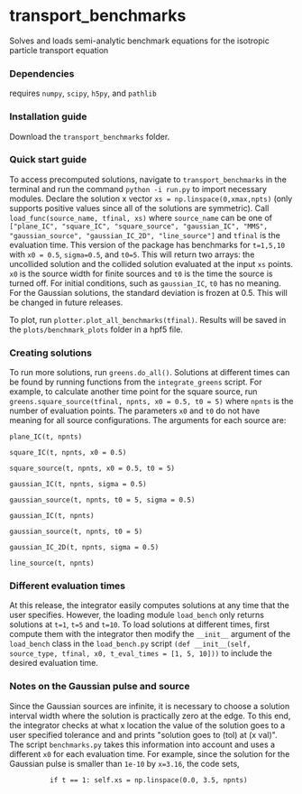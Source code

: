# transport_benchmarks
Solves and loads semi-analytic benchmark equations for the isotropic particle transport equation 

### Dependencies 
requires `numpy`, `scipy`, `h5py`, and `pathlib`

### Installation guide 
Download the `transport_benchmarks` folder. 

### Quick start guide
To access precomputed solutions, navigate to `transport_benchmarks` in the terminal and run the command `python -i run.py` to import necessary modules. Declare the solution x vector `xs = np.linspace(0,xmax,npts)` (only supports positive values since all of the solutions are symmetric). Call `load_func(source_name, tfinal, xs)` where `source_name` can be one of `["plane_IC", "square_IC", "square_source", "gaussian_IC", "MMS", "gaussian_source", "gaussian_IC_2D", "line_source"]` and `tfinal` is the evaluation time. This version of the package has benchmarks for `t=1,5,10` with `x0 = 0.5`, `sigma=0.5`, and `t0=5`. This will return two arrays: the uncollided solution and the collided solution evaluated at the input `xs` points. `x0` is the source width for finite sources and `t0` is the time the source is turned off. For initial conditions, such as `gaussian_IC`, `t0` has no meaning. For the Gaussian solutions, the standard deviation is frozen at 0.5. This will be changed in future releases. 

To plot, run `plotter.plot_all_benchmarks(tfinal)`. Results will be saved in the `plots/benchmark_plots` folder in a hpf5 file. 

### Creating solutions
To run more solutions, run `greens.do_all()`. Solutions at different times can be found by running functions from the `integrate_greens` script. For example, to calculate another time point for the square source, run `greens.square_source(tfinal, npnts, x0 = 0.5, t0 = 5)` where `npnts` is the number of evaluation points. The parameters `x0` and `t0` do not have meaning for all source configurations. The arguments for each source are:

``plane_IC(t, npnts)``

``square_IC(t, npnts, x0 = 0.5)``

``square_source(t, npnts, x0 = 0.5, t0 = 5)``

``gaussian_IC(t, npnts, sigma = 0.5)``

``gaussian_source(t, npnts, t0 = 5, sigma = 0.5)``


``gaussian_IC(t, npnts)``

``gaussian_source(t, npnts, t0 = 5)``


``gaussian_IC_2D(t, npnts, sigma = 0.5)``

``line_source(t, npnts)``

### Different evaluation times
At this release, the integrator easily computes solutions at any time that the user specifies. However, the loading module `load_bench` only returns solutions at `t=1`, `t=5` and `t=10`. To load solutions at different times, first compute them with the integrator then modify the ``__init__`` argument of the `load_bench` class  in the `load_bench.py` script ``(def __init__(self, source_type, tfinal, x0, t_eval_times = [1, 5, 10]))`` to include the desired evaluation time. 

### Notes on the Gaussian pulse and source
Since the Gaussian sources are infinite, it is necessary to choose a solution interval width where the solution is practically zero at the edge. To this end, the integrator checks at what x location the value of the solution goes to a user specified tolerance and and prints "solution goes to (tol) at (x val)". The script `benchmarks.py` takes this information into account and uses a different `x0` for each evaluation time. For example, since the solution for the Gaussian pulse is smaller than `1e-10` by `x=3.16`, the code sets,

``           if t == 1:
                self.xs = np.linspace(0.0, 3.5, npnts)
``
